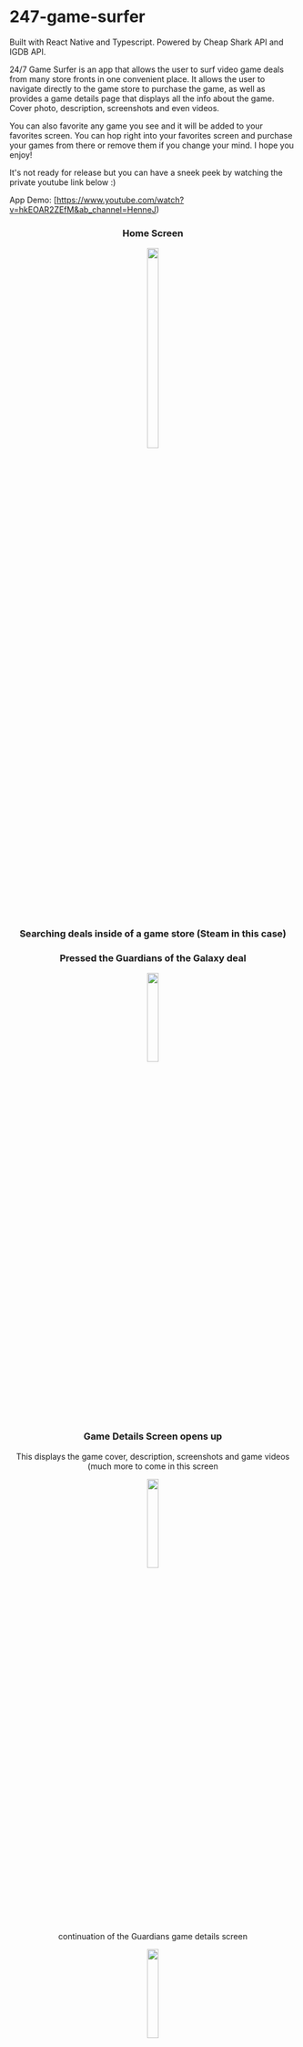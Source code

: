 # 247-game-surfer

Built with React Native and Typescript.  Powered by Cheap Shark API and IGDB API.

24/7 Game Surfer is an app that allows the user to surf video game deals from many store fronts in one convenient place.  It allows the user to navigate directly to the game store to purchase the game, as well as provides a game details page that displays all the info about the game.  Cover photo, description, screenshots and even videos.  

You can also favorite any game you see and it will be added to your favorites screen.  You can hop right into your favorites screen and purchase your games from there or remove them if you change your mind.  I hope you enjoy!

It's not ready for release but you can have a sneek peek by watching the private youtube link below :)

App Demo: [https://www.youtube.com/watch?v=hkEOAR2ZEfM&ab_channel=HenneJ)
<div align="center">
  <h3 style="text-align: center;">Home Screen</h3>
  <img src="https://github.com/Justuceh/247-game-surfer/assets/21269564/67189f06-f74d-4b85-8b86-4ebe6243c0a0" width=20% height=30%>
<h3>Searching deals inside of a game store (Steam in this case)</h3>
  <h3>Pressed the Guardians of the Galaxy deal</h3>
<img src="https://github.com/Justuceh/247-game-surfer/assets/21269564/2205fba9-7fdb-4aec-80d7-c7c2a7aed409" width=20% height=20%>
  <h3>Game Details Screen opens up</h3>
  <p>This displays the game cover, description, screenshots and game videos (much more to come in this screen</p>
<img src="https://github.com/Justuceh/247-game-surfer/assets/21269564/f909badd-6f6d-45b5-9414-6f0f4b90ac59" width=20% height=20%>
  
<p>continuation of the Guardians game details screen</p>
<img src="https://github.com/Justuceh/247-game-surfer/assets/21269564/0400fa7f-b0a0-4024-aeb7-90922ff73592" width=20% height=20%>
  <h3>Moved out of the game details screen</h3>
  <p>clicked the search icon on the bottom tab bar on the main screen (see pic 1)</p>
  <p>Searching for a game by name.  Red Dead Redemption 2 in this case.</p>
<img src="https://github.com/Justuceh/247-game-surfer/assets/21269564/7bb33aa4-bf39-4cdc-9533-8fe485749da1" width=20% height=20%>
<img src="https://github.com/Justuceh/247-game-surfer/assets/21269564/92673a2c-5c0f-4f19-b69e-c318fcc308e5" width=20% height=20%>
<h3>All the Read Dead Redemption 2 (RDR2) deals are returned</h3>
<img src="https://github.com/Justuceh/247-game-surfer/assets/21269564/e52eba4e-bfd8-48f1-947d-954d38720090" width=20% height=20%>
<h3>I click on one to view the RDR2 game details page</h3>
<img src="https://github.com/Justuceh/247-game-surfer/assets/21269564/712d7a05-06f7-4d51-9a8c-3e32f6293008" width=20% height=20%>
<img src="https://github.com/Justuceh/247-game-surfer/assets/21269564/78ec54ad-17ba-490a-b301-462747e78bdf" width=20% height=20%>
<h3>I left that page and moved on to the Favorites Screen (button on bottom tabs)</h3>
<p>Here you can view all the games you marked as a favorite.  You can look at the game details of each game or you can navigate directly to the game you want to purchase</p>
<img src="https://github.com/Justuceh/247-game-surfer/assets/21269564/7dfe2115-166f-4692-ae32-70efea3da6a8" width=20% height=20%>
<img src="https://github.com/Justuceh/247-game-surfer/assets/21269564/ba01985d-ce9c-48c9-9d9b-db5c0ba875cb" width=20% height=20%>
<img src="https://github.com/Justuceh/247-game-surfer/assets/21269564/78f2d2b2-66e4-443f-82ed-e98d3076aa24" width=20% height=20%>
<img src="https://github.com/Justuceh/247-game-surfer/assets/21269564/7504426c-3376-44e1-b290-30abbbb66a3a" width=20% height=20%>
<h3>Navigating to a game to purchase</h3>
<p>At any point in the app you can navigate to a game to purchase.  All you have to do is "long press" on the game you want to buy.  It will then open a web view browser inside the app and take you to the game deal.  Here you can purchase your game :)</p>
<img src="https://github.com/Justuceh/247-game-surfer/assets/21269564/dabd840a-9ca5-4b19-9f61-22c8df10bf20" width=20% height=20%>
</div>
<p></p>
<p></p>


